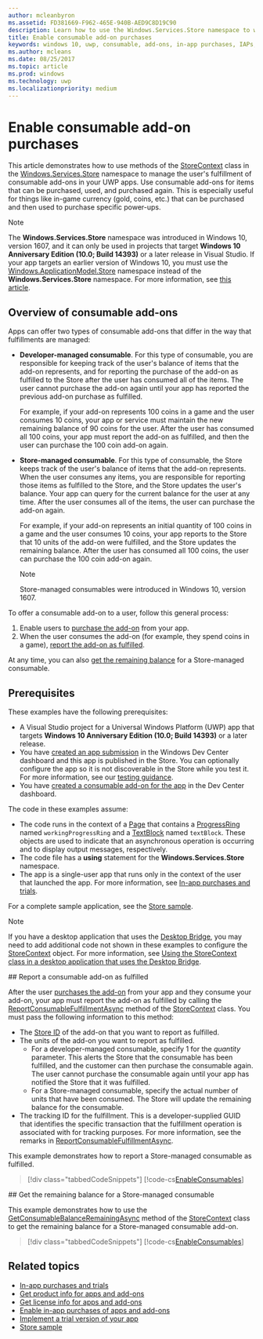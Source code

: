 ```yaml
---
author: mcleanbyron
ms.assetid: FD381669-F962-465E-940B-AED9C8D19C90
description: Learn how to use the Windows.Services.Store namespace to work with consumable add-ons.
title: Enable consumable add-on purchases
keywords: windows 10, uwp, consumable, add-ons, in-app purchases, IAPs, Windows.Services.Store
ms.author: mcleans
ms.date: 08/25/2017
ms.topic: article
ms.prod: windows
ms.technology: uwp
ms.localizationpriority: medium
---
```


# Enable consumable add-on purchases

This article demonstrates how to use methods of the [StoreContext](https://msdn.microsoft.com/library/windows/apps/windows.services.store.storecontext.aspx) class in the [Windows.Services.Store](https://msdn.microsoft.com/library/windows/apps/windows.services.store.aspx) namespace to manage the user's fulfillment of consumable add-ons in your UWP apps. Use consumable add-ons for items that can be purchased, used, and purchased again. This is especially useful for things like in-game currency (gold, coins, etc.) that can be purchased and then used to purchase specific power-ups.

> [!NOTE]
> The **Windows.Services.Store** namespace was introduced in Windows 10, version 1607, and it can only be used in projects that target **Windows 10 Anniversary Edition (10.0; Build 14393)** or a later release in Visual Studio. If your app targets an earlier version of Windows 10, you must use the [Windows.ApplicationModel.Store](https://msdn.microsoft.com/library/windows/apps/windows.applicationmodel.store.aspx) namespace instead of the **Windows.Services.Store** namespace. For more information, see [this article](enable-consumable-in-app-product-purchases.md).

## Overview of consumable add-ons

Apps can offer two types of consumable add-ons that differ in the way that fulfillments are managed:

* **Developer-managed consumable**. For this type of consumable, you are responsible for keeping track of the user's balance of items that the add-on represents, and for reporting the purchase of the add-on as fulfilled to the Store after the user has consumed all of the items. The user cannot purchase the add-on again until your app has reported the previous add-on purchase as fulfilled.

  For example, if your add-on represents 100 coins in a game and the user consumes 10 coins, your app or service must maintain the new remaining balance of 90 coins for the user. After the user has consumed all 100 coins, your app must report the add-on as fulfilled, and then the user can purchase the 100 coin add-on again.

* **Store-managed consumable**. For this type of consumable, the Store keeps track of the user's balance of items that the add-on represents. When the user consumes any items, you are responsible for reporting those items as fulfilled to the Store, and the Store updates the user's balance. Your app can query for the current balance for the user at any time. After the user consumes all of the items, the user can purchase the add-on again.

  For example, if your add-on represents an initial quantity of 100 coins in a game and the user consumes 10 coins, your app reports to the Store that 10 units of the add-on were fulfilled, and the Store updates the remaining balance. After the user has consumed all 100 coins, the user can purchase the 100 coin add-on again.
    > [!NOTE]
    > Store-managed consumables were introduced in Windows 10, version 1607.

To offer a consumable add-on to a user, follow this general process:

1. Enable users to [purchase the add-on](enable-in-app-purchases-of-apps-and-add-ons.md) from your app.
3. When the user consumes the add-on (for example, they spend coins in a game), [report the add-on as fulfilled](enable-consumable-add-on-purchases.md#report_fulfilled).

At any time, you can also [get the remaining balance](enable-consumable-add-on-purchases.md#get_balance) for a Store-managed consumable.

## Prerequisites

These examples have the following prerequisites:
* A Visual Studio project for a Universal Windows Platform (UWP) app that targets **Windows 10 Anniversary Edition (10.0; Build 14393)** or a later release.
* You have [created an app submission](https://msdn.microsoft.com/windows/uwp/publish/app-submissions) in the Windows Dev Center dashboard and this app is published in the Store. You can optionally configure the app so it is not discoverable in the Store while you test it. For more information, see our [testing guidance](in-app-purchases-and-trials.md#testing).
* You have [created a consumable add-on for the app](../publish/add-on-submissions.md) in the Dev Center dashboard.

The code in these examples assume:
* The code runs in the context of a [Page](https://msdn.microsoft.com/library/windows/apps/windows.ui.xaml.controls.page.aspx) that contains a [ProgressRing](https://msdn.microsoft.com/library/windows/apps/windows.ui.xaml.controls.progressring.aspx) named ```workingProgressRing``` and a [TextBlock](https://msdn.microsoft.com/library/windows/apps/windows.ui.xaml.controls.textblock.aspx) named ```textBlock```. These objects are used to indicate that an asynchronous operation is occurring and to display output messages, respectively.
* The code file has a **using** statement for the **Windows.Services.Store** namespace.
* The app is a single-user app that runs only in the context of the user that launched the app. For more information, see [In-app purchases and trials](in-app-purchases-and-trials.md#api_intro).

For a complete sample application, see the [Store sample](https://github.com/Microsoft/Windows-universal-samples/tree/master/Samples/Store).

> [!NOTE]
> If you have a desktop application that uses the [Desktop Bridge](https://developer.microsoft.com/windows/bridges/desktop), you may need to add additional code not shown in these examples to configure the [StoreContext](https://msdn.microsoft.com/library/windows/apps/windows.services.store.storecontext.aspx) object. For more information, see [Using the StoreContext class in a desktop application that uses the Desktop Bridge](in-app-purchases-and-trials.md#desktop).

<span id="report_fulfilled" />
## Report a consumable add-on as fulfilled

After the user [purchases the add-on](enable-in-app-purchases-of-apps-and-add-ons.md) from your app and they consume your add-on, your app must report the add-on as fulfilled by calling the [ReportConsumableFulfillmentAsync](https://msdn.microsoft.com/library/windows/apps/windows.services.store.storecontext.reportconsumablefulfillmentasync.aspx) method of the [StoreContext](https://msdn.microsoft.com/library/windows/apps/windows.services.store.storecontext.aspx) class. You must pass the following information to this method:

* The [Store ID](in-app-purchases-and-trials.md#store_ids) of the add-on that you want to report as fulfilled.
* The units of the add-on you want to report as fulfilled.
  * For a developer-managed consumable, specify 1 for the *quantity* parameter. This alerts the Store that the consumable has been fulfilled, and the customer can then purchase the consumable again. The user cannot purchase the consumable again until your app has notified the Store that it was fulfilled.
  * For a Store-managed consumable, specify the actual number of units that have been consumed. The Store will update the remaining balance for the consumable.
* The tracking ID for the fulfillment. This is a developer-supplied GUID that identifies the specific transaction that the fulfillment operation is associated with for tracking purposes. For more information, see the remarks in [ReportConsumableFulfillmentAsync](https://msdn.microsoft.com/library/windows/apps/windows.services.store.storecontext.reportconsumablefulfillmentasync.aspx).

This example demonstrates how to report a Store-managed consumable as fulfilled.

> [!div class="tabbedCodeSnippets"]
[!code-cs[EnableConsumables](./code/InAppPurchasesAndLicenses_RS1/cs/ConsumeAddOnPage.xaml.cs#ConsumeAddOn)]

<span id="get_balance" />
## Get the remaining balance for a Store-managed consumable

This example demonstrates how to use the [GetConsumableBalanceRemainingAsync](https://msdn.microsoft.com/library/windows/apps/windows.services.store.storecontext.getconsumablebalanceremainingasync.aspx) method of the [StoreContext](https://msdn.microsoft.com/library/windows/apps/windows.services.store.storecontext.aspx) class to get the remaining balance for a Store-managed consumable add-on.

> [!div class="tabbedCodeSnippets"]
[!code-cs[EnableConsumables](./code/InAppPurchasesAndLicenses_RS1/cs/GetRemainingAddOnBalancePage.xaml.cs#GetRemainingAddOnBalance)]

## Related topics

* [In-app purchases and trials](in-app-purchases-and-trials.md)
* [Get product info for apps and add-ons](get-product-info-for-apps-and-add-ons.md)
* [Get license info for apps and add-ons](get-license-info-for-apps-and-add-ons.md)
* [Enable in-app purchases of apps and add-ons](enable-in-app-purchases-of-apps-and-add-ons.md)
* [Implement a trial version of your app](implement-a-trial-version-of-your-app.md)
* [Store sample](https://github.com/Microsoft/Windows-universal-samples/tree/master/Samples/Store)
